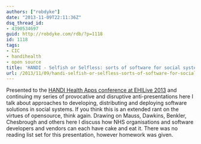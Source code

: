 ```yaml
---
authors: ["robdyke"]
date: "2013-11-09T22:11:36Z"
dsq_thread_id:
- 4390534697
guid: http://robdyke.com/rdb/?p=1118
id: 1118
tags:
- CIC
- handihealth
- open source
title: 'HANDI - Selfish or Selfless: sorts of software for social systems'
url: /2013/11/09/handi-selfish-or-selfless-sorts-of-software-for-social-systems/
---
```

Presented to the [HANDI Health Apps conference at EHILive 2013](http://www.ehilive.co.uk/page.cfm/action=seminar/libID=1/libEntryID=77/listID=20) and continuing my series of provocative and disruptive anti-presentations here I talk about approaches to developing, distributing and deploying software solutions in social systems. If you think this is an extended rant on the virtues of opensource, think again. Drawing on Mauss, Dawkins, Benkler, Chesbrough and others here I discuss how NHS organisations and software developers and vendors can each have cake and eat it. There was no reading list set for this presentation, however homework was given.

<!--more-->

<!-- iframe plugin v.3.0 wordpress.org/plugins/iframe/ -->